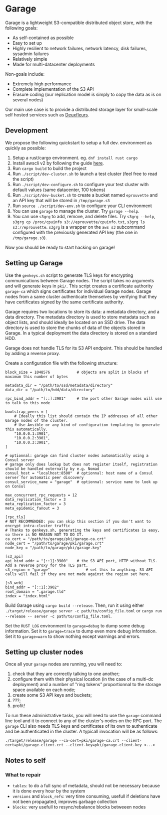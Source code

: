# Garage

Garage is a lightweight S3-compatible distributed object store, with the following goals:

- As self-contained as possible
- Easy to set up
- Highly resilient to network failures, network latency, disk failures, sysadmin failures
- Relatively simple
- Made for multi-datacenter deployments

Non-goals include:

- Extremely high performance
- Complete implementation of the S3 API
- Erasure coding (our replication model is simply to copy the data as is on several nodes)

Our main use case is to provide a distributed storage layer for small-scale self hosted services such as [Deuxfleurs](https://deuxfleurs.fr).

## Development

We propose the following quickstart to setup a full dev. environment as quickly as possible:

  1. Setup a rust/cargo environment. eg. `dnf install rust cargo`
  2. Install awscli v2 by following the guide [here](https://docs.aws.amazon.com/cli/latest/userguide/install-cliv2.html).
  3. Run `cargo build` to build the project
  4. Run `./script/dev-cluster.sh` to launch a test cluster (feel free to read the script)
  5. Run `./script/dev-configure.sh` to configure your test cluster with default values (same datacenter, 100 tokens)
  6. Run `./script/dev-bucket.sh` to create a bucket named `eprouvette` and an API key that will be stored in `/tmp/garage.s3`
  7. Run `source ./script/dev-env.sh` to configure your CLI environment
  8. You can use `garage` to manage the cluster. Try `garage --help`.
  9. You can use `s3grg` to add, remove, and delete files. Try `s3grg --help`, `s3grg cp /proc/cpuinfo s3://eprouvette/cpuinfo.txt`, `s3grg ls s3://eprouvette`. `s3grg` is a wrapper on the `aws s3` subcommand configured with the previously generated API key (the one in `/tmp/garage.s3`).

Now you should be ready to start hacking on garage!

## Setting up Garage

Use the `genkeys.sh` script to generate TLS keys for encrypting communications between Garage nodes.
The script takes no arguments and will generate keys in `pki/`.
This script creates a certificate authority `garage-ca` which signs certificates for individual Garage nodes.
Garage nodes from a same cluster authenticate themselves by verifying that they have certificates signed by the same certificate authority.

Garage requires two locations to store its data: a metadata directory, and a data directory.
The metadata directory is used to store metadata such as object lists, and should ideally be located on an SSD drive.
The data directory is used to store the chunks of data of the objects stored in Garage.
In a typical deployment the data directory is stored on a standard HDD.

Garage does not handle TLS for its S3 API endpoint. This should be handled by adding a reverse proxy.

Create a configuration file with the following structure:

```
block_size = 1048576			# objects are split in blocks of maximum this number of bytes

metadata_dir = "/path/to/ssd/metadata/directory"
data_dir = "/path/to/hdd/data/directory"

rpc_bind_addr = "[::]:3901"		# the port other Garage nodes will use to talk to this node

bootstrap_peers = [
	# Ideally this list should contain the IP addresses of all other Garage nodes of the cluster.
	# Use Ansible or any kind of configuration templating to generate this automatically.
	"10.0.0.1:3901",
	"10.0.0.2:3901",
	"10.0.0.3:3901",
]

# optionnal: garage can find cluster nodes automatically using a Consul server
# garage only does lookup but does not register itself, registration should be handled externally by e.g. Nomad
consul_host = "localhost:8500"	# optionnal: host name of a Consul server for automatic peer discovery
consul_service_name = "garage"  # optionnal: service name to look up on Consul

max_concurrent_rpc_requests = 12
data_replication_factor = 3
meta_replication_factor = 3
meta_epidemic_fanout = 3

[rpc_tls]
# NOT RECOMMENDED: you can skip this section if you don't want to encrypt intra-cluster traffic
# Thanks to genkeys.sh, generating the keys and certificates is easy, so there is NO REASON NOT TO DO IT.
ca_cert = "/path/to/garage/pki/garage-ca.crt"
node_cert = "/path/to/garage/pki/garage.crt"
node_key = "/path/to/garage/pki/garage.key"

[s3_api]
api_bind_addr = "[::1]:3900"	# the S3 API port, HTTP without TLS. Add a reverse proxy for the TLS part.
s3_region = "garage"				# set this to anything. S3 API calls will fail if they are not made against the region set here.

[s3_web]
bind_addr = "[::1]:3902"
root_domain = ".garage.tld"
index = "index.html"
```

Build Garage using `cargo build --release`.
Then, run it using either `./target/release/garage server -c path/to/config_file.toml` or `cargo run --release -- server -c path/to/config_file.toml`.

Set the `RUST_LOG` environment to `garage=debug` to dump some debug information.
Set it to `garage=trace` to dump even more debug information.
Set it to `garage=warn` to show nothing except warnings and errors.

## Setting up cluster nodes

Once all your `garage` nodes are running, you will need to:

1. check that they are correctly talking to one another;
2. configure them with their physical location (in the case of a multi-dc deployment) and a number of "ring tokens" proportionnal to the storage space available on each node;
3. create some S3 API keys and buckets;
4. ???;
5. profit!

To run these administrative tasks, you will need to use the `garage` command line tool and it to connect to any of the cluster's nodes on the RPC port.
The `garage` CLI also needs TLS keys and certificates of its own to authenticate and be authenticated in the cluster.
A typicall invocation will be as follows:

```
./target/release/garage --ca-cert=pki/garage-ca.crt --client-cert=pki/garage-client.crt --client-key=pki/garage-client.key <...>
```


## Notes to self

### What to repair

- `tables`: to do a full sync of metadata, should not be necessary because it is done every hour by the system
- `versions` and `block_refs`: very time consuming, usefull if deletions have not been propagated, improves garbage collection
- `blocks`: very usefull to resync/rebalance blocks betweeen nodes
